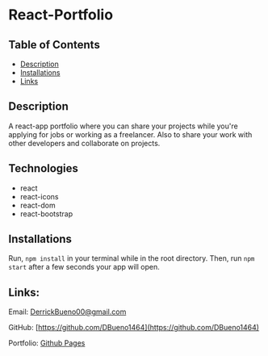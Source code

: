 # React-Portfolio

## Table of Contents

- [Description](#Description)
- [Installations](#Installations)
- [Links](#Links)

## Description

A react-app portfolio where you can share your projects while you're applying for jobs or working as a freelancer. Also to share your work with other developers and collaborate on projects.

## Technologies

- react
- react-icons
- react-dom
- react-bootstrap

## Installations
Run,
```npm install```
in your terminal while in the root directory. Then, run
```npm start```
 after a few seconds your app will open.

## Links:

Email: [DerrickBueno00@gmail.com](DerrickBueno00@gmail.com)

GitHub: [https://github.com/DBueno1464](https://github.com/DBueno1464)

Portfolio: [Github Pages]()
